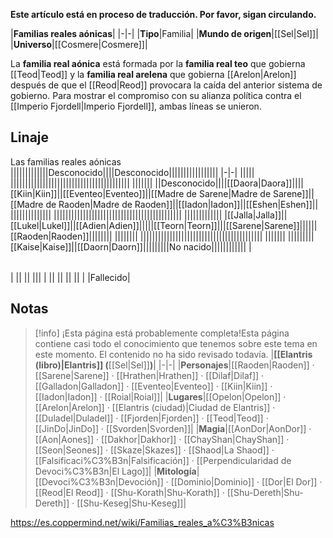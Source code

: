 **Este artículo está en proceso de traducción. Por favor, sigan circulando.**


|**Familias reales aónicas**|
|-|-|
|**Tipo**|Familia|
|**Mundo de origen**|[[Sel\|Sel]]|
|**Universo**|[[Cosmere\|Cosmere]]|

La **familia real aónica** está formada por la **familia real teo** que gobierna [[Teod\|Teod]] y la **familia real arelena** que gobierna [[Arelon\|Arelon]] después de que el [[Reod\|Reod]] provocara la caída del anterior sistema de gobierno. Para mostrar el compromiso con su alianza política contra el [[Imperio Fjordell\|Imperio Fjordell]], ambas líneas se unieron.



## Linaje
Las familias reales aónicas
|||||||||||||Desconocido||||Desconocido|||||||||||||||||
|-|-|
|||||
|||||||||||||||||||||||||||||||||||||||||
|||||||
||Desconocido||||[[Daora\|Daora]]||||[[Kiin\|Kiin]]||[[Eventeo\|Eventeo]]||[[Madre de Sarene\|Madre de Sarene]]||[[Madre de Raoden\|Madre de Raoden]]||[[Iadon\|Iadon]]||[[Eshen\|Eshen]]||
||||||||||||||
||||||||||||||||||||||||||||||||||||||||||||
|||||||||||||
|[[Jalla\|Jalla]]||[[Lukel\|Lukel]]||[[Adien\|Adien]]|||||[[Teorn\|Teorn]]|||[[Sarene\|Sarene]]||||||[[Raoden\|Raoden]]||||||||
||||||||
||||||||||||||||||||||||||||||||||||||||||
|||||||
|||||||||[[Kaise\|Kaise]]||[[Daorn\|Daorn]]|||||||||No nacido||||||||||||
|

|||
|-|-|
|
||
||
|||
|
||
||
||
||
| |Fallecido|


## Notas

> [!info] ¡Esta página está probablemente completa!Esta página contiene casi todo el conocimiento que tenemos sobre este tema en este momento.
El contenido no ha sido revisado todavía.
|**[[Elantris (libro)\|Elantris]] (**[[Sel\|Sel]]**)**|
|-|-|
|**Personajes**|[[Raoden\|Raoden]] · [[Sarene\|Sarene]] · [[Hrathen\|Hrathen]] · [[Dilaf\|Dilaf]] · [[Galladon\|Galladon]] · [[Eventeo\|Eventeo]] · [[Kiin\|Kiin]] · [[Iadon\|Iadon]] · [[Roial\|Roial]]|
|**Lugares**|[[Opelon\|Opelon]] · [[Arelon\|Arelon]] · [[Elantris (ciudad)\|Ciudad de Elantris]] · [[Duladel\|Duladel]] · [[Fjorden\|Fjorden]] · [[Teod\|Teod]] · [[JinDo\|JinDo]] · [[Svorden\|Svorden]]|
|**Magia**|[[AonDor\|AonDor]] · [[Aon\|Aones]] · [[Dakhor\|Dakhor]] · [[ChayShan\|ChayShan]] · [[Seon\|Seones]] · [[Skaze\|Skazes]] · [[Shaod\|La Shaod]] · [[Falsificaci%C3%B3n\|Falsificación]] · [[Perpendicularidad de Devoci%C3%B3n\|El Lago]]|
|**Mitología**|[[Devoci%C3%B3n\|Devoción]] · [[Dominio\|Dominio]] · [[Dor\|El Dor]] · [[Reod\|El Reod]] · [[Shu-Korath\|Shu-Korath]] · [[Shu-Dereth\|Shu-Dereth]] · [[Shu-Keseg\|Shu-Keseg]]|



https://es.coppermind.net/wiki/Familias_reales_a%C3%B3nicas